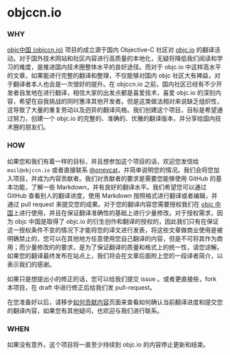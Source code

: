 objccn.io
========

### WHY

[objc中国 (objccn.io)](http://objccn.io) 项目的成立源于国内 Objective-C 社区对 [objc.io](http://objc.io) 的翻译活动。对于国外技术网站和社区内容进行高质量的本地化，无疑将降低我们阅读和学习的难度，是推进国内技术圈整体水平的良好途径。而对于 objc.io 中这样高水平的文章，如果能进行完整的翻译和整理，不仅能够对国内 objc 社区大有裨益，对于翻译者本人也会是一次很好的提升。在 objccn.io 之前，国内社区已经有不少开发者自发地在进行翻译，相信大家的出发点都是喜爱技术，喜爱 objc.io 的深刻内容，希望在自我挑战的同时惠泽其他开发者。但是这类做法相对来说缺乏组织性，这导致了大量的重复劳动以及迥异的翻译风格。我们创建这个项目，目标是希望通过努力，创建一个 objc.io 的完整的、准确的、优雅的翻译版本，并分享给国内技术圈的朋友们。

### HOW

如果您和我们有着一样的目标，并且想参加这个项目的话，欢迎您发信给 `mail@objccn.io` 或者直接联系 [@onevcat](http://weibo.com/onevcat)，并简单说明您的情况。我们会将您加入项目，并成为内容贡献者。我们对贡献者的要求是需要您能够使用 GitHub 的基本功能，了解一些 Markdown，并有良好的翻译水平。我们希望您可以通过 GitHub 查看别人的翻译进度，使用 Markdown 按照格式进行翻译或者编辑，并通过 pull request 来提交您的成果。对于您的翻译内容您需要授权我们在 [objc 中国](http://objccn.io)上进行使用，并且在保证翻译准确性的基础上进行少量修改。对于授权需求，因为 objc 中国是取得了 objc.io 的衍生创作和翻译的授权的，因此我们只有在保证这一授权条件不变的情况下才能将您的译文进行发表，将这些文章做商业使用是被明确禁止的，您可以在其他地方任意使用您自己翻译的内容，但是不可将其作为商用；而少量修改的的要求，是为了保证翻译的质量和格式上的统一性，请您谅解。如果您的翻译最终发布在站点上，我们将会在文章后面附上您的一段译者简介，以表示我们的感谢。

如果只是想提出小的修正的话，您可以给我们提交 issue 。或者更直接些，fork 本项目，在 draft 中进行修正后给我们发 pull-request。

在您准备好以后，请移步[如何贡献内容](https://github.com/objccn/articles/wiki/如何贡献内容)页面来查看如何确认当前翻译进度和提交您的翻译内容，如果您有其他疑问，也欢迎与我们进行联系。

### WHEN

如果没有意外，这个项目将一直至少持续到 objc.io 的内容停止更新和结束。
